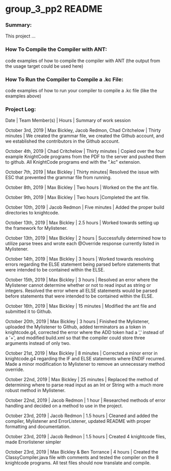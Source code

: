 # group_3_pp2 README 

### Summary:
This project ...

### How To Compile the Compiler with ANT:
code examples of how to compile the compiler with ANT (the output from the usage target could be used here)

### How To Run the Compiler to Compile a .kc File:
code examples of how to run your compiler to compile a .kc file (like the examples above)

### Project Log:

Date | Team Member(s) | Hours | Summary of work session

October 3rd, 2019 | Max Bickley, Jacob Redmon, Chad Critchelow | Thirty minutes |  We created the grammar file, we created the Github account, and we established the contributors in the Github account.

October 4th, 2019 | Chad Critchelow | Thirty minutes | Copied over the four example KnightCode programs from the PDF to the server and pushed them to github. All KnightCode programs end with the ".kc" extension.

October 7th, 2019 | Max Bickley | Thirty minutes| Resolved the issue with ESC that prevented the grammar file from running.

October 8th, 2019 | Max Bickley | Two hours | Worked on the the ant file.

October 9th, 2019 | Max Bickley | Two hours |Completed the ant file.

October 10th, 2019 | Jacob Redmon | Five minutes | Added the proper build directories to knightcode.

October 13th, 2019 | Max Bickley | 2.5 hours | Worked towards setting up the framework for Mylistener.

October 13th, 2019 | Max Bickley | 2 hours | Successfully determined how to utilize parse trees and wrote each @Override response currently listed in Mylistener.

October 14th, 2019 | Max Bickley | 3 hours | Worked towards resolving errors regarding the ELSE statement being parsed before statements that were intended to be contained within the ELSE.

October 15th, 2019 | Max Bickley | 3 hours | Resolved an error where the Mylistener cannot determine whether or not to read input as string or integers. Resolved the error where all ELSE statements would be parsed before statements that were intended to be contained within the ELSE.

October 16th, 2019 | Max Bickley | 15 minutes | Modified the ant file and submitted it to Github.

October 20th, 2019 | Max Bickley | 3 hours | Finished the Mylistener, uploaded the Mylistener to Github, added terminators as a token in knightcode.g4, corrected the error where the ADD token had a ',' instead of a '+', and modified build.xml so that the compiler could store three arguments instead of only two.

October 21st, 2019 | Max Bickley | 8 minutes | Corrected a minor error in knightcode.g4 regarding the IF and ELSE statements where ENDIF recurred. Made a minor modification to Mylistener to remove an unnecessary method override.

October 22nd, 2019 | Max Bickley | 25 minutes | Replaced the method of determining where to parse read input as an Int or String with a much more robust method in Mylistener.

October 22nd, 2019 | Jacob Redmon | 1 hour | Researched methods of error handling and decided on a method to use in the project.

October 23rd, 2019 | Jacob Redmon | 1.5 hours | Cleaned and added the compiler, Mylistener and ErrorListener, updated README with proper formatting and documentation.

October 23rd, 2019 | Jacob Redmon | 1.5 hours | Created 4 knightcode files, made Errorlistener simpler

October 23rd, 2019 | Max Bickley & Ben Torrance | 4 hours | Created the ClassyCompiler.java file with comments and tested the compiler on the 8 knightcode programs. All test files should now translate and compile.
